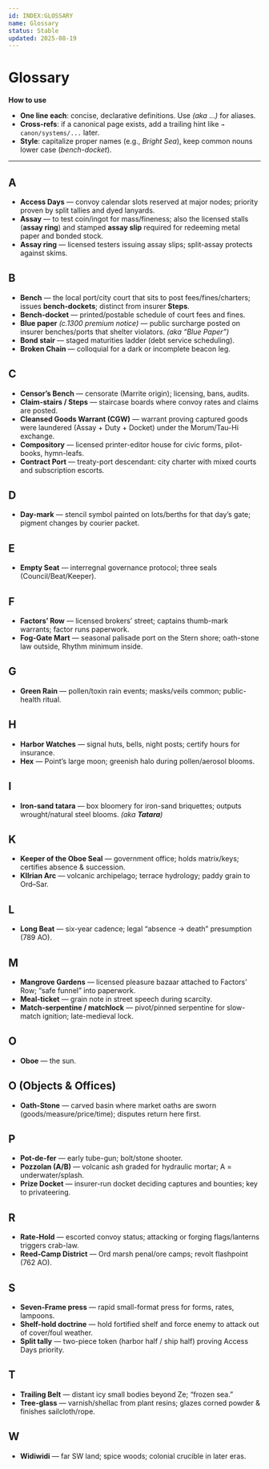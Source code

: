 ```yaml
---
id: INDEX:GLOSSARY
name: Glossary
status: Stable
updated: 2025-08-19
---
```


# Glossary

**How to use**
- **One line each**: concise, declarative definitions. Use *(aka …)* for aliases.  
- **Cross-refs**: if a canonical page exists, add a trailing hint like `→ canon/systems/...` later.  
- **Style**: capitalize proper names (e.g., *Bright Sea*), keep common nouns lower case (*bench-docket*).

---

## A

- **Access Days** — convoy calendar slots reserved at major nodes; priority proven by split tallies and dyed lanyards.  
- **Assay** — to test coin/ingot for mass/fineness; also the licensed stalls (**assay ring**) and stamped **assay slip** required for redeeming metal paper and bonded stock.  
- **Assay ring** — licensed testers issuing assay slips; split-assay protects against skims.

## B

- **Bench** — the local port/city court that sits to post fees/fines/charters; issues **bench-dockets**; distinct from insurer **Steps**.  
- **Bench-docket** — printed/postable schedule of court fees and fines.  
- **Blue paper** *(c.1300 premium notice)* — public surcharge posted on insurer benches/ports that shelter violators. *(aka “Blue Paper”)*  
- **Bond stair** — staged maturities ladder (debt service scheduling).  
- **Broken Chain** — colloquial for a dark or incomplete beacon leg.

## C

- **Censor’s Bench** — censorate (Marrite origin); licensing, bans, audits.  
- **Claim-stairs / Steps** — staircase boards where convoy rates and claims are posted.  
- **Cleansed Goods Warrant (CGW)** — warrant proving captured goods were laundered (Assay + Duty + Docket) under the Morum/Tau-Hi exchange.  
- **Compository** — licensed printer-editor house for civic forms, pilot-books, hymn-leafs.  
- **Contract Port** — treaty-port descendant: city charter with mixed courts and subscription escorts.  

## D

- **Day-mark** — stencil symbol painted on lots/berths for that day’s gate; pigment changes by courier packet.

## E

- **Empty Seat** — interregnal governance protocol; three seals (Council/Beat/Keeper).  

## F

- **Factors’ Row** — licensed brokers’ street; captains thumb-mark warrants; factor runs paperwork.  
- **Fog-Gate Mart** — seasonal palisade port on the Stern shore; oath-stone law outside, Rhythm minimum inside.  

## G

- **Green Rain** — pollen/toxin rain events; masks/veils common; public-health ritual.

## H

- **Harbor Watches** — signal huts, bells, night posts; certify hours for insurance.  
- **Hex** — Point’s large moon; greenish halo during pollen/aerosol blooms.

## I

- **Iron-sand tatara** — box bloomery for iron-sand briquettes; outputs wrought/natural steel blooms. *(aka **Tatara**)*

## K

- **Keeper of the Oboe Seal** — government office; holds matrix/keys; certifies absence & succession.  
- **Kllrian Arc** — volcanic archipelago; terrace hydrology; paddy grain to Ord–Sar.

## L

- **Long Beat** — six-year cadence; legal “absence → death” presumption (789 AO).

## M

- **Mangrove Gardens** — licensed pleasure bazaar attached to Factors’ Row; “safe funnel” into paperwork.  
- **Meal-ticket** — grain note in street speech during scarcity.  
- **Match-serpentine / matchlock** — pivot/pinned serpentine for slow-match ignition; late-medieval lock.

## O

- **Oboe** — the sun.

## O (Objects & Offices)

- **Oath-Stone** — carved basin where market oaths are sworn (goods/measure/price/time); disputes return here first.

## P

- **Pot-de-fer** — early tube-gun; bolt/stone shooter.  
- **Pozzolan (A/B)** — volcanic ash graded for hydraulic mortar; A = underwater/splash.  
- **Prize Docket** — insurer-run docket deciding captures and bounties; key to privateering.

## R

- **Rate-Hold** — escorted convoy status; attacking or forging flags/lanterns triggers crab-law.  
- **Reed-Camp District** — Ord marsh penal/ore camps; revolt flashpoint (762 AO).

## S

- **Seven-Frame press** — rapid small-format press for forms, rates, lampoons.  
- **Shelf-hold doctrine** — hold fortified shelf and force enemy to attack out of cover/foul weather.  
- **Split tally** — two-piece token (harbor half / ship half) proving Access Days priority.

## T

- **Trailing Belt** — distant icy small bodies beyond Ze; “frozen sea.”  
- **Tree-glass** — varnish/shellac from plant resins; glazes corned powder & finishes sailcloth/rope.

## W

- **Widiwidi** — far SW land; spice woods; colonial crucible in later eras.
